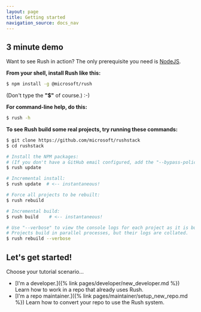 ```yaml
---
layout: page
title: Getting started
navigation_source: docs_nav
---
```


## 3 minute demo

Want to see Rush in action? The only prerequisite you need is [NodeJS](https://github.com/nodejs/node).

**From your shell, install Rush like this:**

```sh
$ npm install -g @microsoft/rush
```

(Don't type the **"$"** of course.) :-)

**For command-line help, do this:**

```sh
$ rush -h
```

**To see Rush build some real projects, try running these commands:**

```sh
$ git clone https://github.com/microsoft/rushstack
$ cd rushstack

# Install the NPM packages:
# (If you don't have a GitHub email configured, add the "--bypass-policy" option.)
$ rush update

# Incremental install:
$ rush update  # <-- instantaneous!

# Force all projects to be rebuilt:
$ rush rebuild

# Incremental build:
$ rush build    # <-- instantaneous!

# Use "--verbose" to view the console logs for each project as it is built.
# Projects build in parallel processes, but their logs are collated.
$ rush rebuild --verbose
```

## Let's get started!

Choose your tutorial scenario...

- [I'm a developer.]({% link pages/developer/new_developer.md %}) Learn how to work in a repo that already uses Rush.
- [I'm a repo maintainer.]({% link pages/maintainer/setup_new_repo.md %}) Learn how to convert your repo to use the Rush system.
